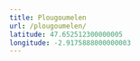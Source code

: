 ```yaml
---
title: Plougoumelen
url: /plougoumelen/
latitude: 47.652512300000005
longitude: -2.9175888000000003
---
```

